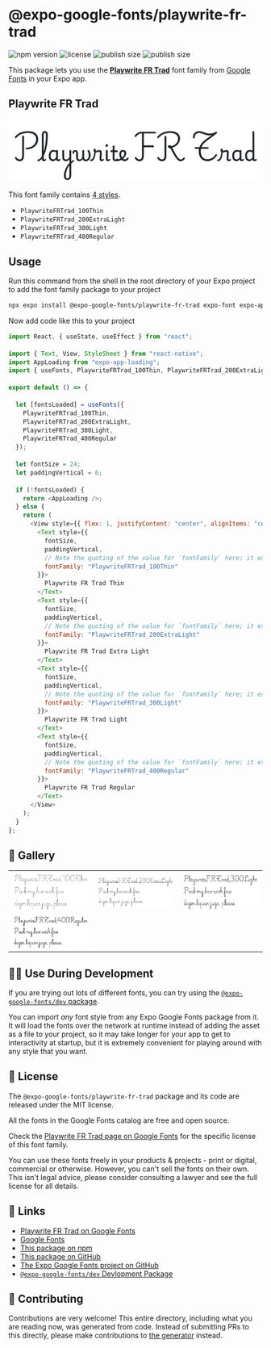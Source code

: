 # @expo-google-fonts/playwrite-fr-trad

![npm version](https://flat.badgen.net/npm/v/@expo-google-fonts/playwrite-fr-trad)
![license](https://flat.badgen.net/github/license/expo/google-fonts)
![publish size](https://flat.badgen.net/packagephobia/install/@expo-google-fonts/playwrite-fr-trad)
![publish size](https://flat.badgen.net/packagephobia/publish/@expo-google-fonts/playwrite-fr-trad)

This package lets you use the [**Playwrite FR Trad**](https://fonts.google.com/specimen/Playwrite+FR+Trad) font family from [Google Fonts](https://fonts.google.com/) in your Expo app.

## Playwrite FR Trad

![Playwrite FR Trad](./font-family.png)

This font family contains [4 styles](#-gallery).

- `PlaywriteFRTrad_100Thin`
- `PlaywriteFRTrad_200ExtraLight`
- `PlaywriteFRTrad_300Light`
- `PlaywriteFRTrad_400Regular`

## Usage

Run this command from the shell in the root directory of your Expo project to add the font family package to your project

```sh
npx expo install @expo-google-fonts/playwrite-fr-trad expo-font expo-app-loading
```

Now add code like this to your project

```js
import React, { useState, useEffect } from "react";

import { Text, View, StyleSheet } from "react-native";
import AppLoading from "expo-app-loading";
import { useFonts, PlaywriteFRTrad_100Thin, PlaywriteFRTrad_200ExtraLight, PlaywriteFRTrad_300Light, PlaywriteFRTrad_400Regular } from '@expo-google-fonts/playwrite-fr-trad';

export default () => {

  let [fontsLoaded] = useFonts({
    PlaywriteFRTrad_100Thin, 
    PlaywriteFRTrad_200ExtraLight, 
    PlaywriteFRTrad_300Light, 
    PlaywriteFRTrad_400Regular
  });

  let fontSize = 24;
  let paddingVertical = 6;

  if (!fontsLoaded) {
    return <AppLoading />;
  } else {
    return (
      <View style={{ flex: 1, justifyContent: "center", alignItems: "center" }}>
        <Text style={{
          fontSize,
          paddingVertical,
          // Note the quoting of the value for `fontFamily` here; it expects a string!
          fontFamily: "PlaywriteFRTrad_100Thin"
        }}>
          Playwrite FR Trad Thin
        </Text>
        <Text style={{
          fontSize,
          paddingVertical,
          // Note the quoting of the value for `fontFamily` here; it expects a string!
          fontFamily: "PlaywriteFRTrad_200ExtraLight"
        }}>
          Playwrite FR Trad Extra Light
        </Text>
        <Text style={{
          fontSize,
          paddingVertical,
          // Note the quoting of the value for `fontFamily` here; it expects a string!
          fontFamily: "PlaywriteFRTrad_300Light"
        }}>
          Playwrite FR Trad Light
        </Text>
        <Text style={{
          fontSize,
          paddingVertical,
          // Note the quoting of the value for `fontFamily` here; it expects a string!
          fontFamily: "PlaywriteFRTrad_400Regular"
        }}>
          Playwrite FR Trad Regular
        </Text>
      </View>
    );
  }
};
```

## 🔡 Gallery


||||
|-|-|-|
|![PlaywriteFRTrad_100Thin](./PlaywriteFRTrad_100Thin.ttf.png)|![PlaywriteFRTrad_200ExtraLight](./PlaywriteFRTrad_200ExtraLight.ttf.png)|![PlaywriteFRTrad_300Light](./PlaywriteFRTrad_300Light.ttf.png)||
|![PlaywriteFRTrad_400Regular](./PlaywriteFRTrad_400Regular.ttf.png)||||


## 👩‍💻 Use During Development

If you are trying out lots of different fonts, you can try using the [`@expo-google-fonts/dev` package](https://github.com/expo/google-fonts/tree/master/font-packages/dev#readme).

You can import _any_ font style from any Expo Google Fonts package from it. It will load the fonts over the network at runtime instead of adding the asset as a file to your project, so it may take longer for your app to get to interactivity at startup, but it is extremely convenient for playing around with any style that you want.


## 📖 License

The `@expo-google-fonts/playwrite-fr-trad` package and its code are released under the MIT license.

All the fonts in the Google Fonts catalog are free and open source.

Check the [Playwrite FR Trad page on Google Fonts](https://fonts.google.com/specimen/Playwrite+FR+Trad) for the specific license of this font family.

You can use these fonts freely in your products & projects - print or digital, commercial or otherwise. However, you can't sell the fonts on their own. This isn't legal advice, please consider consulting a lawyer and see the full license for all details.

## 🔗 Links

- [Playwrite FR Trad on Google Fonts](https://fonts.google.com/specimen/Playwrite+FR+Trad)
- [Google Fonts](https://fonts.google.com/)
- [This package on npm](https://www.npmjs.com/package/@expo-google-fonts/playwrite-fr-trad)
- [This package on GitHub](https://github.com/expo/google-fonts/tree/master/font-packages/playwrite-fr-trad)
- [The Expo Google Fonts project on GitHub](https://github.com/expo/google-fonts)
- [`@expo-google-fonts/dev` Devlopment Package](https://github.com/expo/google-fonts/tree/master/font-packages/dev)

## 🤝 Contributing

Contributions are very welcome! This entire directory, including what you are reading now, was generated from code. Instead of submitting PRs to this directly, please make contributions to [the generator](https://github.com/expo/google-fonts/tree/master/packages/generator) instead.
